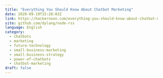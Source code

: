 ```yaml
---
title: "Everything You Should Know About Chatbot Marketing"
date: 2020-09-19T15:28:03Z
link: https://hackernoon.com/everything-you-should-know-about-chatbot-marketing-41k3tju?source=rss&utm_medium=RSS&utm_source=news.12bit.vn
site: github.com/dylang/node-rss
language: English
category:
  - chatbots
  - marketing
  - future-technology
  - small-business-marketing
  - small-business-strategy
  - power-of-chatbots
  - chatbot-marketing
draft: false
---
```

